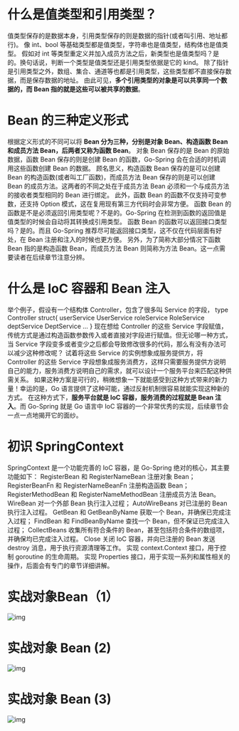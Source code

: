 # 什么是值类型和引用类型？ 

值类型保存的是数据本身，引用类型保存的则是数据的指针(或者叫引用、地址都行)。 像 int、bool 等基础类型都是值类型，字符串也是值类型，结构体也是值类型。 假如对 int 等类型重定义并加入成员方法之后，新类型也是值类型吗？是的。换句话说，判断一个类型是值类型还是引用类型依据是它的 kind。 除了指针是引用类型之外，数组、集合、通道等也都是引用类型，这些类型都不直接保存数据，而是保存数据的地址。 由此可见，**多个引用类型的对象是可以共享同一个数据的，而 Bean 指的就是这些可以被共享的数据**。

# Bean 的三种定义形式 

根据定义形式的不同可以将 **Bean 分为三种，分别是对象 Bean、构造函数 Bean 和成员方法 Bean，后两者又称为函数 Bean**。 对象 Bean 保存的是 Bean 的原始数据，函数 Bean 保存的则是创建 Bean 的函数，Go-Spring 会在合适的时机调用这些函数创建 Bean 的数据。 顾名思义，构造函数 Bean 保存的是可以创建 Bean 的构造函数(或者叫工厂函数)，而成员方法 Bean 保存的则是可以创建 Bean 的成员方法。这两者的不同之处在于成员方法 Bean 必须和一个与成员方法的接收者类型相同的 Bean 进行绑定。 此外，函数 Bean 的函数不仅支持可变参数，还支持 Option 模式，这在复用现有第三方代码时会非常方便。 函数 Bean 的函数是不是必须返回引用类型呢？不是的。Go-Spring 在检测到函数的返回值是值类型的时候会自动将其转换成引用类型。 函数 Bean 的函数可以返回接口类型吗？是的。而且 Go-Spring 推荐尽可能返回接口类型，这不仅在代码层面有好处，在 Bean 注册和注入的时候也更方便。 另外，为了简称大部分情况下函数 Bean 指的是构造函数 Bean，而成员方法 Bean 则简称为方法 Bean。这一点需要读者在后续章节注意分辨。

# 什么是 IoC 容器和 Bean 注入

举个例子，假设有一个结构体 Controller，包含了很多叫 Service 的字段， type Controller struct{ userService UserService roleService RoleService deptService DeptService ... } 现在想给 Controller 的这些 Service 字段赋值，传统方式是通过构造函数参数传入或者直接对字段进行赋值。但无论哪一种方式，当 Service 字段变多或者变少之后都会导致修改很多的代码，那么有没有办法可以减少这种修改呢？ 试着将这些 Service 的实例想象成服务提供方，将 Controller 的这些 Service 字段想象成服务消费方，这样只需要服务提供方说明自己的能力，服务消费方说明自己的需求，就可以设计一个服务平台来匹配这种供需关系。 如果这种方案是可行的，稍微想象一下就能感受到这种方式带来的新力量！幸运的是，Go 语言提供了这种可能，通过反射机制很容易就能实现这种新的方式。 在这种方式下，**服务平台就是 IoC 容器，服务消费的过程就是 Bean 注入**。而 Go-Spring 就是 Go 语言中 IoC 容器的一个非常优秀的实现，后续章节会一点一点地揭开它的面纱。

# 初识 SpringContext 

SpringContext 是一个功能完善的 IoC 容器，是 Go-Spring 绝对的核心，其主要功能如下： RegisterBean 和 RegisterNameBean 注册对象 Bean； RegisterBeanFn 和 RegisterNameBeanFn 注册构造函数 Bean；RegisterMethodBean 和 RegisterNameMethodBean 注册成员方法 Bean。 WireBean 对一个外部 Bean 执行注入过程； AutoWireBeans 对已注册的 Bean 执行注入过程。 GetBean 和 GetBeanByName 获取一个 Bean，并确保已完成注入过程； FindBean 和 FindBeanByName 查找一个 Bean，但不保证已完成注入过程； CollectBeans 收集所有符合条件的 Bean，甚至包括符合条件的数组项，并确保均已完成注入过程。 Close 关闭 IoC 容器，并向已注册的 Bean 发送 destroy 消息，用于执行资源清理等工作。 实现 context.Context 接口，用于控制 goroutine 的生命周期。 实现 Properties 接口，用于实现一系列和属性相关的操作，后面会有专门的章节详细讲解。

# 实战对象Bean（1）

![img](https://mmbiz.qpic.cn/mmbiz_png/gxd4s9bVZ1UMXdAtiaeOdlelZX4d2qWuG34xsoUY2sW8eVWPM5Y0ZBF4gtkOZtBVic0dKdW8qCDGNQPqeDmLXcAw/0?wx_fmt=png)

# 实战对象 Bean (2)



![img](https://mmbiz.qpic.cn/mmbiz_png/gxd4s9bVZ1WEAEPA80SC1u6EzChYejzdEmPR7BkxEA2Gu4WqVSgicpPEZOcQBicuFKh49kNBk1YZp7gLYx6D3wvQ/0?wx_fmt=png)

# 实战对象 Bean (3)

![img](https://mmbiz.qpic.cn/mmbiz_jpg/gxd4s9bVZ1U8epteNvicQkm1FpAv27rEg5Bwf99aLbgqd9BFC0hJjuxIdU65RicjIhmbYN4KDxAgK4GD5PA6k8rg/0?wx_fmt=jpeg)